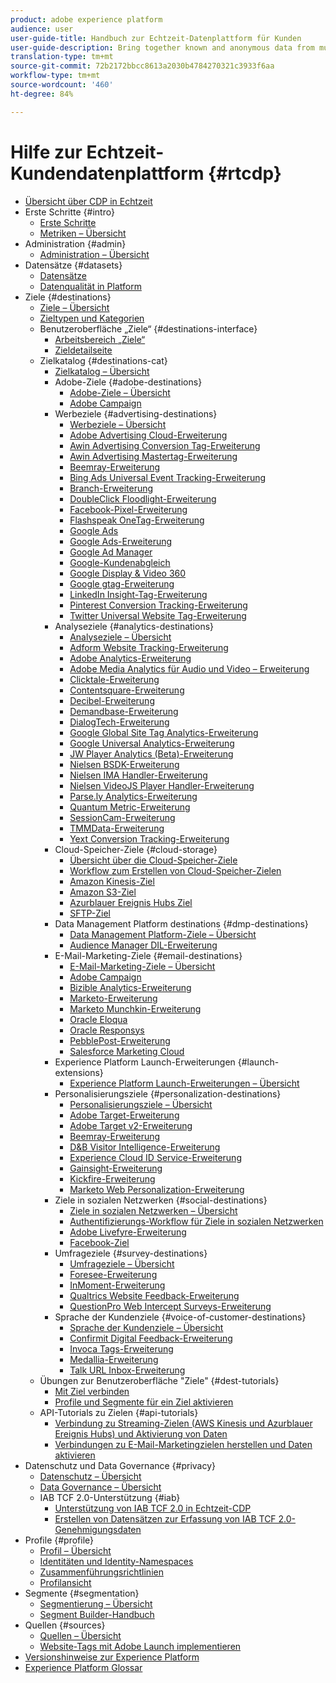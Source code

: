 ```yaml
---
product: adobe experience platform
audience: user
user-guide-title: Handbuch zur Echtzeit-Datenplattform für Kunden
user-guide-description: Bring together known and anonymous data from multiple enterprise sources to create customer profiles, create audience segments from those profiles, and activate those segments to third-party destinations.
translation-type: tm+mt
source-git-commit: 72b2172bbcc8613a2030b4784270321c3933f6aa
workflow-type: tm+mt
source-wordcount: '460'
ht-degree: 84%

---
```



# Hilfe zur Echtzeit-Kundendatenplattform {#rtcdp}

* [Übersicht über CDP in Echtzeit](overview.md)
* Erste Schritte {#intro}
   * [Erste Schritte](get-started.md)
   * [Metriken – Übersicht](home-page-dashboards.md)
* Administration {#admin}
   * [Administration – Übersicht](administration/admin-overview.md)
* Datensätze {#datasets}
   * [Datensätze](datasets/dataset.md)
   * [Datenqualität in Platform](datasets/data-quality.md)
* Ziele {#destinations}
   * [Ziele – Übersicht](destinations/destinations-overview.md)
   * [Zieltypen und Kategorien](/help/rtcdp/destinations/destination-types.md)
   * Benutzeroberfläche „Ziele“ {#destinations-interface}
      * [Arbeitsbereich „Ziele“](destinations/destinations-workspace.md)
      * [Zieldetailseite](destinations/destination-details-page.md)
   * Zielkatalog {#destinations-cat}
      * [Zielkatalog – Übersicht](destinations/destinations-catalog.md)
      * Adobe-Ziele {#adobe-destinations}
         * [Adobe-Ziele – Übersicht](destinations/adobe-destinations.md)
         * [Adobe Campaign](destinations/adobe-campaign-destination.md)
      * Werbeziele {#advertising-destinations}
         * [Werbeziele – Übersicht](destinations/advertising-destinations.md)
         * [Adobe Advertising Cloud-Erweiterung](/help/rtcdp/destinations/adobe-advertising-cloud-extension.md)
         * [Awin Advertising Conversion Tag-Erweiterung](/help/rtcdp/destinations/awin-conversiontag-extension.md)
         * [Awin Advertising Mastertag-Erweiterung](/help/rtcdp/destinations/awin-mastertag-extension.md)
         * [Beemray-Erweiterung](/help/rtcdp/destinations/beemray-extension.md)
         * [Bing Ads Universal Event Tracking-Erweiterung](/help/rtcdp/destinations/bing-ads-extension.md)
         * [Branch-Erweiterung](/help/rtcdp/destinations/branch-extension.md)
         * [DoubleClick Floodlight-Erweiterung](/help/rtcdp/destinations/doubleclick-floodlight-extension.md)
         * [Facebook-Pixel-Erweiterung](/help/rtcdp/destinations/facebook-pixel-extension.md)
         * [Flashspeak OneTag-Erweiterung](/help/rtcdp/destinations/flashtalking-extension.md)
         * [Google Ads](/help/rtcdp/destinations/google-ads-destination.md)
         * [Google Ads-Erweiterung](/help/rtcdp/destinations/google-ads-extension.md)
         * [Google Ad Manager](/help/rtcdp/destinations/google-ad-manager-destination.md)
         * [Google-Kundenabgleich](/help/rtcdp/destinations/google-customer-match-destination.md)
         * [Google Display &amp; Video 360](/help/rtcdp/destinations/google-dv360-destination.md)
         * [Google gtag-Erweiterung](/help/rtcdp/destinations/gtag-advertising-extension.md)
         * [LinkedIn Insight-Tag-Erweiterung](/help/rtcdp/destinations/linkedin-extension.md)
         * [Pinterest Conversion Tracking-Erweiterung](destinations/pinterest-extension.md)
         * [Twitter Universal Website Tag-Erweiterung](destinations/twitter-uwt-extension.md)
      * Analyseziele {#analytics-destinations}
         * [Analyseziele – Übersicht](destinations/analytics-destinations.md)
         * [Adform Website Tracking-Erweiterung](/help/rtcdp/destinations/adform-extension.md)
         * [Adobe Analytics-Erweiterung](/help/rtcdp/destinations/adobe-analytics-extension.md)
         * [Adobe Media Analytics für Audio und Video – Erweiterung](/help/rtcdp/destinations/adobe-video-analytics-extension.md)
         * [Clicktale-Erweiterung](/help/rtcdp/destinations/clicktale-extension.md)
         * [Contentsquare-Erweiterung](/help/rtcdp/destinations/contentsquare-extension.md)
         * [Decibel-Erweiterung](/help/rtcdp/destinations/decibel-extension.md)
         * [Demandbase-Erweiterung](/help/rtcdp/destinations/demandbase-extension.md)
         * [DialogTech-Erweiterung](/help/rtcdp/destinations/dialogtech-extension.md)
         * [Google Global Site Tag Analytics-Erweiterung](/help/rtcdp/destinations/gtag-analytics-extension.md)
         * [Google Universal Analytics-Erweiterung](/help/rtcdp/destinations/google-universal-analytics-extension.md)
         * [JW Player Analytics (Beta)-Erweiterung](/help/rtcdp/destinations/jw-player-analytics-extension.md)
         * [Nielsen BSDK-Erweiterung](destinations/nielsen-bsdk-extension.md)
         * [Nielsen IMA Handler-Erweiterung](destinations/nielsen-ima-extension.md)
         * [Nielsen VideoJS Player Handler-Erweiterung](destinations/nielsen-videojs-extension.md)
         * [Parse.ly Analytics-Erweiterung](destinations/parsely-extension.md)
         * [Quantum Metric-Erweiterung](destinations/quantum-metric-extension.md)
         * [SessionCam-Erweiterung](destinations/sessioncam-extension.md)
         * [TMMData-Erweiterung](destinations/tmmdata-extension.md)
         * [Yext Conversion Tracking-Erweiterung](destinations/yext-extension.md)
      * Cloud-Speicher-Ziele {#cloud-storage}
         * [Übersicht über die Cloud-Speicher-Ziele](destinations/cloud-storage-destinations.md)
         * [Workflow zum Erstellen von Cloud-Speicher-Zielen](/help/rtcdp/destinations/cloud-storage-destinations-workflow.md)
         * [Amazon Kinesis-Ziel](/help/rtcdp/destinations/amazon-kinesis-destination.md)
         * [Amazon S3-Ziel](destinations/amazon-s3-destination.md)
         * [Azurblauer Ereignis Hubs Ziel](/help/rtcdp/destinations/azure-event-hubs-destination.md)
         * [SFTP-Ziel](destinations/sftp-destination.md)
      * Data Management Platform destinations {#dmp-destinations}
         * [Data Management Platform-Ziele – Übersicht](destinations/dmp-destinations.md)
         * [Audience Manager DIL-Erweiterung](/help/rtcdp/destinations/aam-dil-extension.md)
      * E-Mail-Marketing-Ziele {#email-destinations}
         * [E-Mail-Marketing-Ziele – Übersicht](destinations/email-marketing-destinations.md)
         * [Adobe Campaign](destinations/adobe-campaign-destination.md)
         * [Bizible Analytics-Erweiterung](/help/rtcdp/destinations/bizible-extension.md)
         * [Marketo-Erweiterung](destinations/marketo-extension.md)
         * [Marketo Munchkin-Erweiterung](destinations/marketo-munchkin-extension.md)
         * [Oracle Eloqua](destinations/oracle-eloqua-destination.md)
         * [Oracle Responsys](destinations/oracle-responsys-destination.md)
         * [PebblePost-Erweiterung](destinations/pebblepost-extension.md)
         * [Salesforce Marketing Cloud](destinations/salesforce-marketing-cloud-destination.md)
      * Experience Platform Launch-Erweiterungen {#launch-extensions}
         * [Experience Platform Launch-Erweiterungen – Übersicht](/help/rtcdp/destinations/experience-platform-launch-extensions.md)
      * Personalisierungsziele {#personalization-destinations}
         * [Personalisierungsziele – Übersicht](/help/rtcdp/destinations/personalization-destinations.md)
         * [Adobe Target-Erweiterung](/help/rtcdp/destinations/adobe-target-extension.md)
         * [Adobe Target v2-Erweiterung](/help/rtcdp/destinations/adobe-target-v2-extension.md)
         * [Beemray-Erweiterung](/help/rtcdp/destinations/beemray-extension.md)
         * [D&amp;B Visitor Intelligence-Erweiterung](/help/rtcdp/destinations/dnb-extension.md)
         * [Experience Cloud ID Service-Erweiterung](/help/rtcdp/destinations/adobe-ecid-extension.md)
         * [Gainsight-Erweiterung](/help/rtcdp/destinations/gainsight-extension.md)
         * [Kickfire-Erweiterung](/help/rtcdp/destinations/kickfire-extension.md)
         * [Marketo Web Personalization-Erweiterung](destinations/marketo-web-personalization-extension.md)
      * Ziele in sozialen Netzwerken {#social-destinations}
         * [Ziele in sozialen Netzwerken – Übersicht](/help/rtcdp/destinations/social-network-destinations.md)
         * [Authentifizierungs-Workflow für Ziele in sozialen Netzwerken](/help/rtcdp/destinations/social-network-destinations-workflow.md)
         * [Adobe Livefyre-Erweiterung](/help/rtcdp/destinations/adobe-livefyre-extension.md)
         * [Facebook-Ziel](/help/rtcdp/destinations/facebook-destination.md)
      * Umfrageziele {#survey-destinations}
         * [Umfrageziele – Übersicht](/help/rtcdp/destinations/survey-destinations.md)
         * [Foresee-Erweiterung](/help/rtcdp/destinations/foresee-extension.md)
         * [InMoment-Erweiterung](/help/rtcdp/destinations/inmoment-extension.md)
         * [Qualtrics Website Feedback-Erweiterung](destinations/qualtrics-extension.md)
         * [QuestionPro Web Intercept Surveys-Erweiterung](/help/rtcdp/destinations/web-intercept-surveys-extension.md)
      * Sprache der Kundenziele {#voice-of-customer-destinations}
         * [Sprache der Kundenziele – Übersicht](/help/rtcdp/destinations/voice-of-customer-destinations.md)
         * [Confirmit Digital Feedback-Erweiterung](/help/rtcdp/destinations/confirmit-digital-feedback-extension.md)
         * [Invoca Tags-Erweiterung](/help/rtcdp/destinations/invoca-extension.md)
         * [Medallia-Erweiterung](destinations/medallia-extension.md)
         * [Talk URL Inbox-Erweiterung](destinations/talkurl-extension.md)
   * Übungen zur Benutzeroberfläche &quot;Ziele&quot; {#dest-tutorials}
      * [Mit Ziel verbinden](/help/rtcdp/destinations/connect-destination.md)
      * [Profile und Segmente für ein Ziel aktivieren](destinations/activate-destinations.md)
   * API-Tutorials zu Zielen {#api-tutorials}
      * [Verbindung zu Streaming-Zielen (AWS Kinesis und Azurblauer Ereignis Hubs) und Aktivierung von Daten](/help/rtcdp/destinations/streaming-destinations-api-tutorial.md)
      * [Verbindungen zu E-Mail-Marketingzielen herstellen und Daten aktivieren](/help/rtcdp/destinations/email-marketing-api.md)
* Datenschutz und Data Governance {#privacy}
   * [Datenschutz – Übersicht](privacy/privacy-overview.md)
   * [Data Governance – Übersicht](privacy/data-governance-overview.md)
   * IAB TCF 2.0-Unterstützung {#iab}
      * [Unterstützung von IAB TCF 2.0 in Echtzeit-CDP](privacy/iab/overview.md)
      * [Erstellen von Datensätzen zur Erfassung von IAB TCF 2.0-Genehmigungsdaten](privacy/iab/dataset-preparation.md)
* Profile {#profile}
   * [Profil – Übersicht](profile/profile-overview.md)
   * [Identitäten und Identity-Namespaces](profile/identities-overview.md)
   * [Zusammenführungsrichtlinien](profile/merge-policies.md)
   * [Profilansicht](profile/profile-viewer.md)
* Segmente {#segmentation}
   * [Segmentierung – Übersicht](segmentation/segmentation-overview.md)
   * [Segment Builder-Handbuch](segmentation/segment-builder-guide.md)
* Quellen {#sources}
   * [Quellen – Übersicht](sources/sources-overview.md)
   * [Website-Tags mit Adobe Launch implementieren](sources/launch.md)
* [Versionshinweise zur Experience Platform](https://docs.adobe.com/content/help/de-DE/experience-platform/release-notes/latest.html)
* [Experience Platform Glossar](https://docs.adobe.com/content/help/de-DE/experience-platform/landing/glossary.html)
